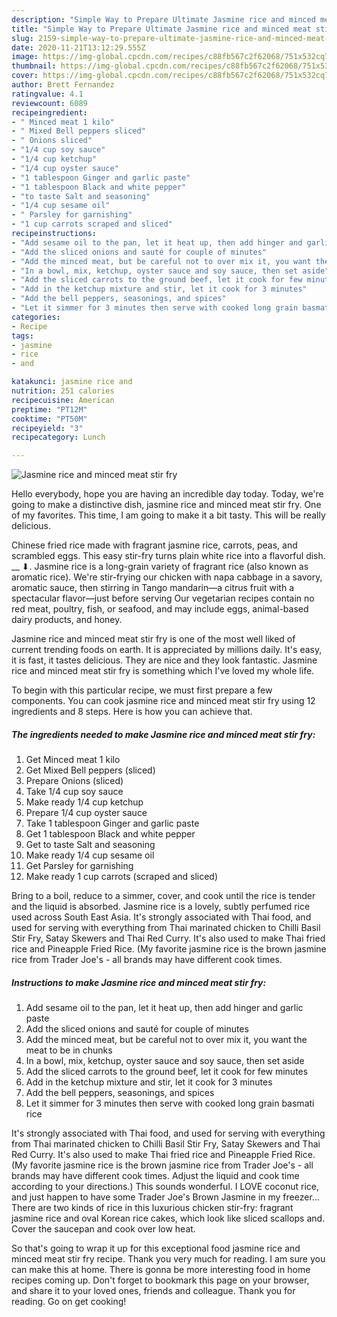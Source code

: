 ```yaml
---
description: "Simple Way to Prepare Ultimate Jasmine rice and minced meat stir fry"
title: "Simple Way to Prepare Ultimate Jasmine rice and minced meat stir fry"
slug: 2159-simple-way-to-prepare-ultimate-jasmine-rice-and-minced-meat-stir-fry
date: 2020-11-21T13:12:29.555Z
image: https://img-global.cpcdn.com/recipes/c88fb567c2f62068/751x532cq70/jasmine-rice-and-minced-meat-stir-fry-recipe-main-photo.jpg
thumbnail: https://img-global.cpcdn.com/recipes/c88fb567c2f62068/751x532cq70/jasmine-rice-and-minced-meat-stir-fry-recipe-main-photo.jpg
cover: https://img-global.cpcdn.com/recipes/c88fb567c2f62068/751x532cq70/jasmine-rice-and-minced-meat-stir-fry-recipe-main-photo.jpg
author: Brett Fernandez
ratingvalue: 4.1
reviewcount: 6089
recipeingredient:
- " Minced meat 1 kilo"
- " Mixed Bell peppers sliced"
- " Onions sliced"
- "1/4 cup soy sauce"
- "1/4 cup ketchup"
- "1/4 cup oyster sauce"
- "1 tablespoon Ginger and garlic paste"
- "1 tablespoon Black and white pepper"
- "to taste Salt and seasoning"
- "1/4 cup sesame oil"
- " Parsley for garnishing"
- "1 cup carrots scraped and sliced"
recipeinstructions:
- "Add sesame oil to the pan, let it heat up, then add hinger and garlic paste"
- "Add the sliced onions and sauté for couple of minutes"
- "Add the minced meat, but be careful not to over mix it, you want the meat to be in chunks"
- "In a bowl, mix, ketchup, oyster sauce and soy sauce, then set aside"
- "Add the sliced carrots to the ground beef, let it cook for few minutes"
- "Add in the ketchup mixture and stir, let it cook for 3 minutes"
- "Add the bell peppers, seasonings, and spices"
- "Let it simmer for 3 minutes then serve with cooked long grain basmati rice"
categories:
- Recipe
tags:
- jasmine
- rice
- and

katakunci: jasmine rice and 
nutrition: 251 calories
recipecuisine: American
preptime: "PT12M"
cooktime: "PT50M"
recipeyield: "3"
recipecategory: Lunch

---
```



![Jasmine rice and minced meat stir fry](https://img-global.cpcdn.com/recipes/c88fb567c2f62068/751x532cq70/jasmine-rice-and-minced-meat-stir-fry-recipe-main-photo.jpg)

Hello everybody, hope you are having an incredible day today. Today, we're going to make a distinctive dish, jasmine rice and minced meat stir fry. One of my favorites. This time, I am going to make it a bit tasty. This will be really delicious.

Chinese fried rice made with fragrant jasmine rice, carrots, peas, and scrambled eggs. This easy stir-fry turns plain white rice into a flavorful dish. __ ⬇. Jasmine rice is a long-grain variety of fragrant rice (also known as aromatic rice). We&#39;re stir-frying our chicken with napa cabbage in a savory, aromatic sauce, then stirring in Tango mandarin—a citrus fruit with a spectacular flavor—just before serving Our vegetarian recipes contain no red meat, poultry, fish, or seafood, and may include eggs, animal-based dairy products, and honey.

Jasmine rice and minced meat stir fry is one of the most well liked of current trending foods on earth. It is appreciated by millions daily. It's easy, it is fast, it tastes delicious. They are nice and they look fantastic. Jasmine rice and minced meat stir fry is something which I've loved my whole life.


To begin with this particular recipe, we must first prepare a few components. You can cook jasmine rice and minced meat stir fry using 12 ingredients and 8 steps. Here is how you can achieve that.

<!--inarticleads1-->

##### The ingredients needed to make Jasmine rice and minced meat stir fry:

1. Get  Minced meat 1 kilo
1. Get  Mixed Bell peppers (sliced)
1. Prepare  Onions (sliced)
1. Take 1/4 cup soy sauce
1. Make ready 1/4 cup ketchup
1. Prepare 1/4 cup oyster sauce
1. Take 1 tablespoon Ginger and garlic paste
1. Get 1 tablespoon Black and white pepper
1. Get to taste Salt and seasoning
1. Make ready 1/4 cup sesame oil
1. Get  Parsley for garnishing
1. Make ready 1 cup carrots (scraped and sliced)


Bring to a boil, reduce to a simmer, cover, and cook until the rice is tender and the liquid is absorbed. Jasmine rice is a lovely, subtly perfumed rice used across South East Asia. It&#39;s strongly associated with Thai food, and used for serving with everything from Thai marinated chicken to Chilli Basil Stir Fry, Satay Skewers and Thai Red Curry. It&#39;s also used to make Thai fried rice and Pineapple Fried Rice. (My favorite jasmine rice is the brown jasmine rice from Trader Joe&#39;s - all brands may have different cook times. 

<!--inarticleads2-->

##### Instructions to make Jasmine rice and minced meat stir fry:

1. Add sesame oil to the pan, let it heat up, then add hinger and garlic paste
1. Add the sliced onions and sauté for couple of minutes
1. Add the minced meat, but be careful not to over mix it, you want the meat to be in chunks
1. In a bowl, mix, ketchup, oyster sauce and soy sauce, then set aside
1. Add the sliced carrots to the ground beef, let it cook for few minutes
1. Add in the ketchup mixture and stir, let it cook for 3 minutes
1. Add the bell peppers, seasonings, and spices
1. Let it simmer for 3 minutes then serve with cooked long grain basmati rice


It&#39;s strongly associated with Thai food, and used for serving with everything from Thai marinated chicken to Chilli Basil Stir Fry, Satay Skewers and Thai Red Curry. It&#39;s also used to make Thai fried rice and Pineapple Fried Rice. (My favorite jasmine rice is the brown jasmine rice from Trader Joe&#39;s - all brands may have different cook times. Adjust the liquid and cook time according to your directions.) This sounds wonderful. I LOVE coconut rice, and just happen to have some Trader Joe&#39;s Brown Jasmine in my freezer… There are two kinds of rice in this luxurious chicken stir-fry: fragrant jasmine rice and oval Korean rice cakes, which look like sliced scallops and. Cover the saucepan and cook over low heat. 

So that's going to wrap it up for this exceptional food jasmine rice and minced meat stir fry recipe. Thank you very much for reading. I am sure you can make this at home. There is gonna be more interesting food in home recipes coming up. Don't forget to bookmark this page on your browser, and share it to your loved ones, friends and colleague. Thank you for reading. Go on get cooking!
